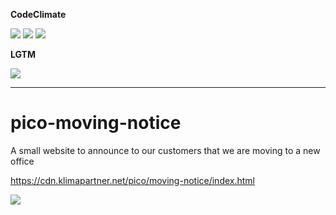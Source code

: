 **CodeClimate**

![](https://img.shields.io/codeclimate/maintainability/kaskadi/pico-moving-notice)
![](https://img.shields.io/codeclimate/tech-debt/kaskadi/pico-moving-notice)
![](https://img.shields.io/codeclimate/coverage/kaskadi/pico-moving-notice)

**LGTM**

[![](https://img.shields.io/lgtm/grade/javascript/github/kaskadi/pico-moving-notice)](https://lgtm.com/projects/g/kaskadi/pico-moving-notice/?mode=list)

****

# pico-moving-notice

A small website to announce to our customers that we are moving to a new office

https://cdn.klimapartner.net/pico/moving-notice/index.html

![](https://user-images.githubusercontent.com/10807348/72412107-cb001f80-376c-11ea-8f96-f1205f0e9fdf.png)
